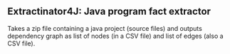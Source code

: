 ## Extractinator4J: Java program fact extractor

Takes a zip file containing a java project (source files) and outputs dependency graph as list of nodes (in a CSV file) and list of edges (also a CSV file).
